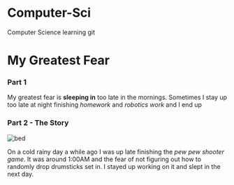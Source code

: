 # Computer-Sci
Computer Science learning git

# My Greatest Fear

### Part 1

My greatest fear is **sleeping in** too late in the mornings. Sometimes I stay up too late at night finishing *homework* and *robotics work* and I end up 

### Part 2 - **The Story**

![bed](/assets/images/bed.webp)
	
On a cold rainy day a while ago I was up late finishing the *pew pew shooter game*. It was around 1:00AM and the fear of not figuring out how to randomly drop drumsticks set in. I stayed up working on it and slept in the next day.  
